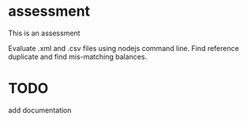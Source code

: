 # assessment

This is an assessment

Evaluate .xml and .csv files using nodejs command line.
Find reference duplicate and find mis-matching balances.

# TODO

add documentation
